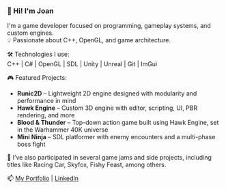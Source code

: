 ### 👋 Hi! I'm Joan
I'm a game developer focused on programming, gameplay systems, and custom engines.  
💡 Passionate about C++, OpenGL, and game architecture.  

🛠️ Technologies I use:  
C++ | C# | OpenGL | SDL | Unity | Unreal | Git | ImGui 

🎮 Featured Projects:
- **Runic2D** – Lightweight 2D engine designed with modularity and performance in mind
- **Hawk Engine** – Custom 3D engine with editor, scripting, UI, PBR rendering, and more
- **Blood & Thunder** – Top-down action game built using Hawk Engine, set in the Warhammer 40K universe
- **Mini Ninja** – SDL platformer with enemy encounters and a multi-phase boss fight

🎯 I’ve also participated in several game jams and side projects, including titles like Racing Car, Skyfox, Fishy Feast, among others.
  
📫 [My Portfolio](https://joanmarquesbesses.github.io/Portfolio/) | [LinkedIn](https://www.linkedin.com/in/joanmarquesbesses)
